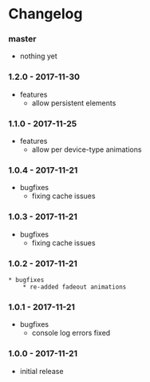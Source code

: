 # Changelog

### master

* nothing yet

### 1.2.0 - 2017-11-30

* features
    * allow persistent elements

### 1.1.0 - 2017-11-25

* features
    * allow per device-type animations

### 1.0.4 - 2017-11-21

* bugfixes
    * fixing cache issues

### 1.0.3 - 2017-11-21

* bugfixes
    * fixing cache issues

### 1.0.2 - 2017-11-21

    * bugfixes
        * re-added fadeout animations

### 1.0.1 - 2017-11-21

* bugfixes
    * console log errors fixed

### 1.0.0 - 2017-11-21

* initial release
